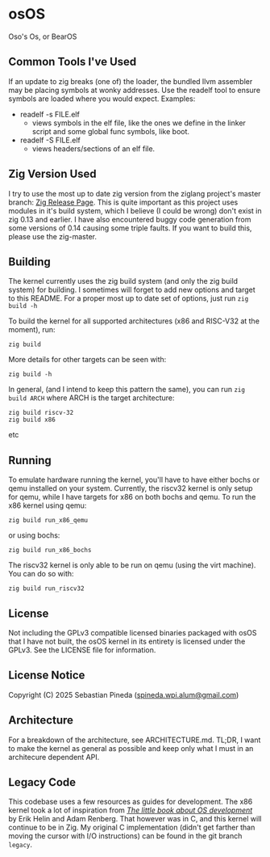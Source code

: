 # osOS
Oso's Os, or BearOS

## Common Tools I've Used
If an update to zig breaks (one of) the loader, the bundled llvm assembler
may be placing symbols at wonky addresses. Use the readelf tool to ensure
symbols are loaded where you would expect. Examples:

* readelf -s FILE.elf
    * views symbols in the elf file, like the ones we define in the linker
      script and some global func symbols, like boot.
* readelf -S FILE.elf
    * views headers/sections of an elf file.

## Zig Version Used
I try to use the most up to date zig version from the ziglang project's master
branch: <a href=https://ziglang.org/download/>Zig Release Page</a>. This is
quite important as this project uses modules in it's build system, which I
believe (I could be wrong) don't exist in zig 0.13 and earlier. I have also
encountered buggy code generation from some versions of 0.14 causing some triple
faults. If you want to build this, please use the zig-master.

## Building
The kernel currently uses the zig build system (and only the zig build system)
for building. I sometimes will forget to add new options and target to this
README. For a proper most up to date set of options, just run
<code>zig build -h</code>

To build the kernel for all supported architectures
(x86 and RISC-V32 at the moment), run:

```
zig build
```

More details for other targets can be seen with:

```
zig build -h
```

In general, (and I intend to keep this pattern the same), you can run
<code>zig build ARCH</code> where ARCH is the target architecture:

```
zig build riscv-32
zig build x86
```

etc

## Running
To emulate hardware running the kernel, you'll have to have either bochs or
qemu installed on your system. Currently, the riscv32 kernel is only setup for
qemu, while I have targets for x86 on both bochs and qemu. To run the x86
kernel using qemu:

```
zig build run_x86_qemu
```

or using bochs:

```
zig build run_x86_bochs
```

The riscv32 kernel is only able to be run on qemu (using the virt machine). You
can do so with:

```
zig build run_riscv32
```

## License
Not including the GPLv3 compatible licensed binaries packaged with osOS that I
have not built, the osOS kernel in its entirety is licensed under the GPLv3.
See the LICENSE file for information.

## License Notice
Copyright (C) 2025 Sebastian Pineda (spineda.wpi.alum@gmail.com)

## Architecture
For a breakdown of the architecture, see ARCHITECTURE.md. TL;DR, I want to
make the kernel as general as possible and keep only what I must in an
architecure dependent API.

## Legacy Code
This codebase uses a few resources as guides for development. The x86 kernel
took a lot of inspiration from
<i>
<a href=https://littleosbook.github.io/>The little book about OS development</a>
</i> by Erik Helin and Adam Renberg. That however was in C, and this kernel
will continue to be in Zig. My original C implementation (didn't get farther
than moving the cursor with I/O instructions) can be found in the git branch
<code>legacy</code>.

